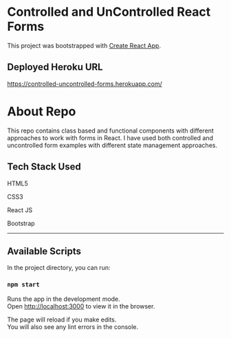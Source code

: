 # Controlled and UnControlled React Forms

This project was bootstrapped with [Create React App](https://github.com/facebook/create-react-app).

## Deployed Heroku URL

https://controlled-uncontrolled-forms.herokuapp.com/

# About Repo

This repo contains class based and functional components with different approaches to work with forms in React. I have used both controlled and uncontrolled form examples with different state management approaches.

## Tech Stack Used

HTML5

CSS3

React JS

Bootstrap

---

## Available Scripts

In the project directory, you can run:

### `npm start`

Runs the app in the development mode.\
Open [http://localhost:3000](http://localhost:3000) to view it in the browser.

The page will reload if you make edits.\
You will also see any lint errors in the console.
